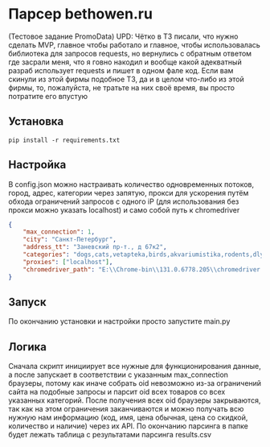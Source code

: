 # Парсер bethowen.ru

(Тестовое задание PromoData)
UPD: Чётко в ТЗ писали, что нужно сделать MVP, главное чтобы работало и главное, чтобы использовалась библиотека для запросов requests, но вернулись с обратным ответом где засрали меня, что я говно накодил и вообще какой адекватный разраб использует requests и пишет в одном фале код.
Если вам скинули из этой фирмы подобное ТЗ, да и в целом что-либо из этой фирмы, то, пожалуйста, не тратьте на них своё время, вы просто потратите его впустую

## Установка

```pip install -r requirements.txt```

## Настройка

В config.json можно настраивать количество одновременных потоков, город, адрес, категории через запятую, прокси для ускорения путём обхода ограничений запросов с одного iP (для использования без прокси можно указать localhost) и само собой путь к chromedriver

```json
{
    "max_connection": 1,
    "city": "Санкт-Петербург",
    "address_tt": "Заневский пр-т., д 67к2",
    "categories": "dogs,cats,vetapteka,birds,akvariumistika,rodents,dlya-vladeltsev",
    "proxies": ["localhost"],
    "chromedriver_path": "E:\\Chrome-bin\\131.0.6778.205\\chromedriver.exe"
}
```

## Запуск

По окончанию установки и настройки просто запустите main.py

## Логика

Сначала скрипт инициирует все нужные для функционирования данные, а после запускает в соответствии с указанным max_connection браузеры, потому как иначе собрать oid невозможно из-за ограничений сайта на подобные запросы и парсит oid всех товаров со всех указанных категорий. После получения всех oid браузеры закрываются, так как на этом ограничения заканчиваются и можно получать всю нужную нам информацию (код, имя, цена обычная, цена со скидкой, количество и наличие) через их API. По окончанию парсинга в папке будет лежать таблица с результатами парсинга results.csv
